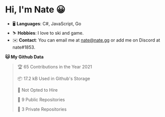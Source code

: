 # Hi, I'm Nate 😀
- 🖥️ **Languages**: C#, JavaScript, Go
- ⛷️ **Hobbies**: I love to ski and game.
- ✉️ **Contact**: You can email me at nate@nate.gg or add me on Discord at nate#1853.

<!--START_SECTION:waka-->
**🐱 My Github Data** 

> 🏆 65 Contributions in the Year 2021
 > 
> 📦 17.2 kB Used in Github's Storage 
 > 
> 🚫 Not Opted to Hire
 > 
> 📜 9 Public Repositories 
 > 
> 🔑 3 Private Repositories  
 > 

<!--END_SECTION:waka-->
